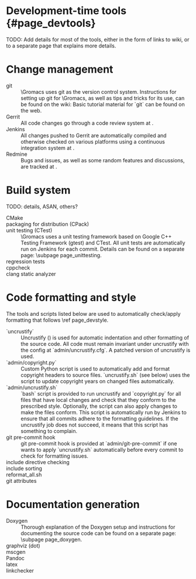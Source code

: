 Development-time tools {#page_devtools}
======================

TODO: Add details for most of the tools, either in the form of links to wiki,
or to a separate page that explains more details.

Change management
=================

<dl>

<dt>git</dt>
<dd>\Gromacs uses git as the version control system.
Instructions for setting up git for \Gromacs, as well as tips and tricks for
its use, can be found on the wiki:
<http://www.gromacs.org/index.php?title=Developer_Zone/Git/Git_Tips_%26_Tricks>
Basic tutorial material for `git` can be found on the web.</dd>

<dt>Gerrit</dt>
<dd>All code changes go through a code review system at
<http://gerrit.gromacs.org>.</dd>

<dt>Jenkins</dt>
<dd>All changes pushed to Gerrit are automatically compiled and otherwise
checked on various platforms using a continuous integration system at
<http://jenkins.gromacs.org>.</dd>

<dt>Redmine</dt>
<dd>Bugs and issues, as well as some random features and discussions,
are tracked at <http://redmine.gromacs.org>.</dd>

</dl>

Build system
============

TODO: details, ASAN, others?

<dl>

<dt>CMake</dt>
<dd></dd>

<dt>packaging for distribution (CPack)</dt>
<dd></dd>

<dt>unit testing (CTest)</dt>
<dd>\Gromacs uses a unit testing framework based on Google C++ Testing
Framework (gtest) and CTest.  All unit tests are automatically run on Jenkins
for each commit.
Details can be found on a separate page: \subpage page_unittesting.</dd>

<dt>regression tests</dt>
<dd></dd>

<dt>cppcheck</dt>
<dd></dd>

<dt>clang static analyzer</dt>
<dd></dd>

</dl>

Code formatting and style
=========================

The tools and scripts listed below are used to automatically check/apply
formatting that follows \ref page_devstyle.

<dl>

<dt>`uncrustify`</dt>
<dd>Uncrustify (<http://uncrustify.sourceforge.net>) is used for automatic
indentation and other formatting of the source code.  All code must remain
invariant under uncrustify with the config at `admin/uncrustify.cfg`.
A patched version of uncrustify is used.</dd>

<dt>`admin/copyright.py`</dt>
<dd>Custom Python script is used to automatically add and format copyright
headers to source files.  `uncrustify.sh` (see below) uses the script to update
copyright years on changed files automatically.</dd>

<dt>`admin/uncrustify.sh`</dt>
<dd>`bash` script is provided to run uncrustify and `copyright.py` for all
files that have local changes and check that they conform to the prescribed
style.  Optionally, the script can also apply changes to make the files
conform.
This script is automatically run by Jenkins to ensure that all commits adhere
to the formatting guidelines.  If the uncrustify job does not succeed, it means
that this script has something to complain.</dd>

<dt>git pre-commit hook</dt>
<dd>git pre-commit hook is provided at `admin/git-pre-commit` if one wants to
apply `uncrustify.sh` automatically before every commit to check for formatting
issues.</dd>

<dt>include directive checking</dt>
<dd></dd>

<dt>include sorting</dt>
<dd></dd>

<dt>reformat_all.sh</dt>
<dd></dd>

<dt>git attributes</dt>
<dd></dd>

</dl>

Documentation generation
========================

<dl>
<dt>Doxygen</dt>
<dd>Thorough explanation of the Doxygen setup and instructions for documenting
the source code can be found on a separate page: \subpage page_doxygen.</dd>

<dt>graphviz (dot)</dt>
<dd></dd>

<dt>mscgen</dt>
<dd></dd>

<dt>Pandoc</dt>
<dd></dd>

<dt>latex</dt>
<dd></dd>

<dt>linkchecker</dt>
<dd></dd>

</dl>
